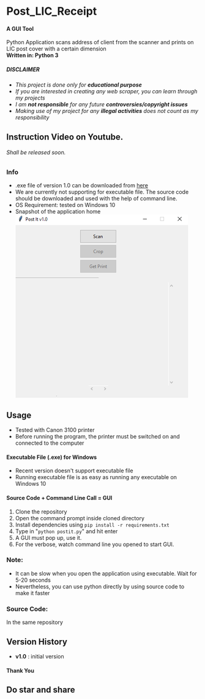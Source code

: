 # Post_LIC_Receipt
#### A GUI Tool<br>
Python Application scans address of client from the scanner and prints on LIC post cover with a certain dimension<br>
__Written in: Python 3__<br>
##### ___DISCLAIMER___
* *This project is done only for __educational purpose__*
* *If you are interested in creating any web scraper, you can learn through my projects*
* *I am __not responsible__ for any future __controversies/copyright issues__*
* *Making use of my project for any __illegal activities__ does not count as my responsibility*
## Instruction Video on Youtube.
###### Shall be released soon.

### Info
* .exe file of version 1.0 can be downloaded from [here](https://github.com/abhira0/Post_LIC_Receipt/blob/main/exec_file/address.exe "Windows executable")<br>
* We are currently not supporting for executable file. The source code should be downloaded and used with the help of command line.
* OS Requirement: tested on Windows 10
* Snapshot of the application home<br>
![screenshot_1](https://github.com/abhira0/Post_LIC_Receipt/blob/main/snapshots/snapv1.0.PNG?raw=true)
## Usage
* Tested with Canon 3100 printer
* Before running the program, the printer must be switched on and connected to the computer
#### Executable File (.exe) for Windows
* Recent version doesn't support executable file
* Running executable file is as easy as running any executable on Windows 10
#### Source Code + Command Line Call = GUI
1. Clone the repository
1. Open the command prompt inside cloned directory
1. Install dependencies using `pip install -r requirements.txt`
1. Type in "`python postit.py`" and hit enter
1. A GUI must pop up, use it.
1. For the verbose, watch command line you opened to start GUI.

### Note:
* It can be slow when you open the application using executable. Wait for 5-20 seconds<br>
* Nevertheless, you can use python directly by using source code to make it faster<br>
### Source Code:
In the same repository
## Version History
* __v1.0__ : initial version
#### Thank You
## Do star and share
